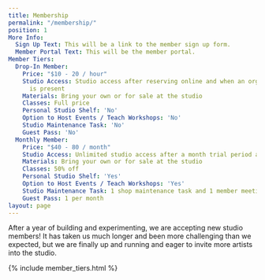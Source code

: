 ```yaml
---
title: Membership
permalink: "/membership/"
position: 1
More Info:
  Sign Up Text: This will be a link to the member sign up form.
  Member Portal Text: This will be the member portal.
Member Tiers:
  Drop-In Member:
    Price: "$10 - 20 / hour"
    Studio Access: Studio access after reserving online and when an organizing member
      is present
    Materials: Bring your own or for sale at the studio
    Classes: Full price
    Personal Studio Shelf: 'No'
    Option to Host Events / Teach Workshops: 'No'
    Studio Maintenance Task: 'No'
    Guest Pass: 'No'
  Monthly Member:
    Price: "$40 - 80 / month"
    Studio Access: Unlimited studio access after a month trial period and shop orientation
    Materials: Bring your own or for sale at the studio
    Classes: 50% off
    Personal Studio Shelf: 'Yes'
    Option to Host Events / Teach Workshops: 'Yes'
    Studio Maintenance Task: 1 shop maintenance task and 1 member meeting per month
    Guest Pass: 1 per month
layout: page
---
```


After a year of building and experimenting, we are accepting new studio members! It has taken us much longer and been more challenging than we expected, but we are finally up and running and eager to invite more artists into the studio.

{% include member_tiers.html %}